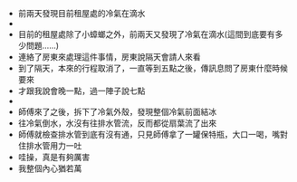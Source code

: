 - 前兩天發現目前租屋處的冷氣在滴水
-
- 目前的租屋處除了小蟑螂之外，前兩天又發現了冷氣在滴水(這間到底要有多少問題……)
- 連絡了房東來處理這件事情，房東說隔天會請人來看
- 到了隔天，本來的行程取消了，一直等到五點之後，傳訊息問了房東什麼時候要來
- 才跟我說會晚一點，過一陣子說七點
-
- 師傅來了之後，拆下了冷氣外殼，發現整個冷氣前面結冰
- 往冷氣倒水，水沒有往排水管流，反而都從扇葉流了出來
- 師傅就檢查排水管到底有沒有通，只見師傅拿了一罐保特瓶，大口一喝，嘴對住排水管用力一吐
- 哇操，真是有夠厲害
- 我整個內心猶若萬
